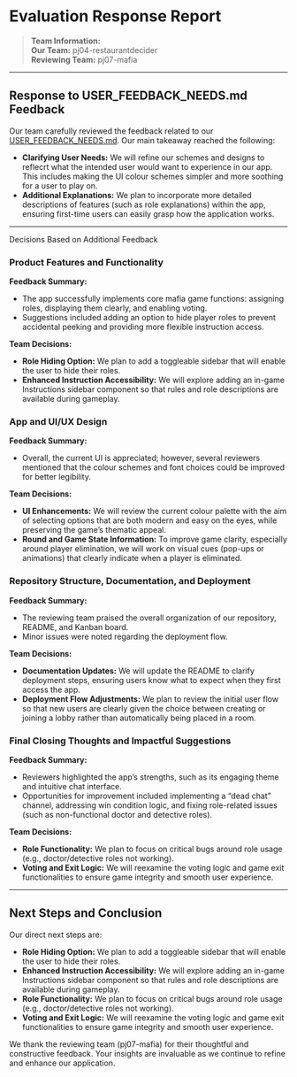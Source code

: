 # Evaluation Response Report

> **Team Information:**  
> **Our Team:** pj04-restaurantdecider  
> **Reviewing Team:** pj07-mafia  

---

## Response to USER_FEEDBACK_NEEDS.md Feedback

Our team carefully reviewed the feedback related to our [USER_FEEDBACK_NEEDS.md](#). Our main takeaway reached the following:
- **Clarifying User Needs:** We will refine our schemes and designs to reflecrt what the intended user would want to experience in our app. This includes making the UI colour schemes simpler and more soothing for a user to play on.
- **Additional Explanations:** We plan to incorporate more detailed descriptions of features (such as role explanations) within the app, ensuring first-time users can easily grasp how the application works.

---

Decisions Based on Additional Feedback

### Product Features and Functionality
**Feedback Summary:**  
- The app successfully implements core mafia game functions: assigning roles, displaying them clearly, and enabling voting.
- Suggestions included adding an option to hide player roles to prevent accidental peeking and providing more flexible instruction access.

**Team Decisions:**  
- **Role Hiding Option:** We plan to add a toggleable sidebar that will enable the user to hide their roles.
- **Enhanced Instruction Accessibility:** We will explore adding an in-game Instructions sidebar component so that rules and role descriptions are available during gameplay.

### App and UI/UX Design
**Feedback Summary:**  
- Overall, the current UI is appreciated; however, several reviewers mentioned that the colour schemes and font choices could be improved for better legibility.

**Team Decisions:**  
- **UI Enhancements:** We will review the current colour palette with the aim of selecting options that are both modern and easy on the eyes, while preserving the game’s thematic appeal.
- **Round and Game State Information:** To improve game clarity, especially around player elimination, we will work on visual cues (pop-ups or animations) that clearly indicate when a player is eliminated.

### Repository Structure, Documentation, and Deployment
**Feedback Summary:**  
- The reviewing team praised the overall organization of our repository, README, and Kanban board.
- Minor issues were noted regarding the deployment flow.

**Team Decisions:**  
- **Documentation Updates:** We will update the README to clarify deployment steps, ensuring users know what to expect when they first access the app.
- **Deployment Flow Adjustments:** We plan to review the initial user flow so that new users are clearly given the choice between creating or joining a lobby rather than automatically being placed in a room.

### Final Closing Thoughts and Impactful Suggestions
**Feedback Summary:**  
- Reviewers highlighted the app’s strengths, such as its engaging theme and intuitive chat interface.
- Opportunities for improvement included implementing a “dead chat” channel, addressing win condition logic, and fixing role-related issues (such as non-functional doctor and detective roles).

**Team Decisions:**  
- **Role Functionality:** We plan to focus on critical bugs around role usage (e.g., doctor/detective roles not working).
- **Voting and Exit Logic:** We will reexamine the voting logic and game exit functionalities to ensure game integrity and smooth user experience.

---

## Next Steps and Conclusion
Our direct next steps are:

- **Role Hiding Option:** We plan to add a toggleable sidebar that will enable the user to hide their roles.
- **Enhanced Instruction Accessibility:** We will explore adding an in-game Instructions sidebar component so that rules and role descriptions are available during gameplay.
- **Role Functionality:** We plan to focus on critical bugs around role usage (e.g., doctor/detective roles not working).
- **Voting and Exit Logic:** We will reexamine the voting logic and game exit functionalities to ensure game integrity and smooth user experience.

We thank the reviewing team (pj07-mafia) for their thoughtful and constructive feedback. Your insights are invaluable as we continue to refine and enhance our application.
